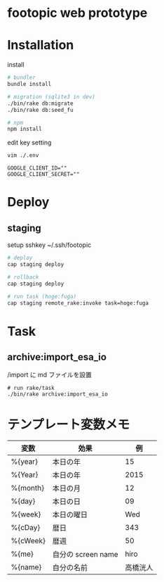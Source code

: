 footopic web prototype
===

# Installation

install

```sh
# bundler
bundle install

# migration (sqlite3 in dev)
./bin/rake db:migrate
./bin/rake db:seed_fu

# npm
npm install

```

edit key setting

```sh
vim ./.env

```

```sh:.env
GOOGLE_CLIENT_ID=""
GOOGLE_CLIENT_SECRET=""
```

# Deploy
## staging

setup sshkey ~/.ssh/footopic

```sh
# deploy
cap staging deploy

# rollback
cap staging deploy

# run task (hoge:fuga)
cap staging remote_rake:invoke task=hoge:fuga
```


# Task
## archive:import_esa_io
/import に md ファイルを設置

```
# run rake/task
./bin/rake archive:import_esa_io
```


# テンプレート変数メモ

| 変数                      | 効果               | 例         |
|---------------------------|--------------------|------------|
| %{year}                   | 本日の年           | 15         |
| %{Year}                   | 本日の年           | 2015       |
| %{month}                  | 本日の月           | 12         |
| %{day}                    | 本日の日           | 09         |
| %{week}                   | 本日の曜日         | Wed        |
| %{cDay}                   | 暦日               | 343        |
| %{cWeek}                  | 暦週               | 50         |
| %{me}                     | 自分の screen name | hiro       |
| %{name}                   | 自分の名前         | 高橋洸人   |
